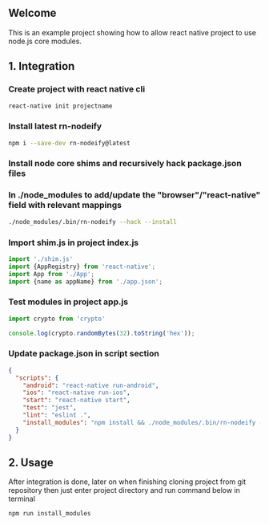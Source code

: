 ## Welcome
This is an example project showing how to allow react native project to use node.js core modules.

## 1. Integration

### Create project with react native cli
```bash
react-native init projectname
```

### Install latest rn-nodeify
```bash
npm i --save-dev rn-nodeify@latest
```

### Install node core shims and recursively hack package.json files
### In ./node_modules to add/update the "browser"/"react-native" field with relevant mappings
```bash
./node_modules/.bin/rn-nodeify --hack --install
```

### Import shim.js in project index.js
```js
import './shim.js'
import {AppRegistry} from 'react-native';
import App from './App';
import {name as appName} from './app.json';
```

### Test modules in project app.js
```js
import crypto from 'crypto'

console.log(crypto.randomBytes(32).toString('hex'));
```

### Update package.json in script section
```json
{
  "scripts": {
    "android": "react-native run-android",
    "ios": "react-native run-ios",
    "start": "react-native start",
    "test": "jest",
    "lint": "eslint .",
    "install_modules": "npm install && ./node_modules/.bin/rn-nodeify --hack --install && cd ios && pod install && cd .."
  }
}
```

## 2. Usage

After integration is done, later on when finishing cloning project from git repository then just enter project directory and run command below in terminal
```bash
npm run install_modules
```
